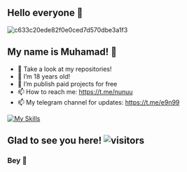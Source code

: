 <link rel="stylesheet" href="https://cdn.jsdelivr.net/gh/devicons/devicon@v2.14.0/devicon.min.css">

## Hello everyone 👾

![c633c20ede82f0e0ced7d570dbe3a1f3](https://user-images.githubusercontent.com/70382532/138322189-2db8df52-9dcb-40a0-88a8-c365466bd33d.gif)


## My name is Muhamad! 👾

- 🔭 Take a look at my repositories!
- 🌱 I’m 18 years old!
- 👯 I’m publish paid projects for free
- 📫 How to reach me: https://t.me/nunuu
- 📫 My telegram channel for updates: https://t.me/e9n99

[![My Skills](https://skills.thijs.gg/icons?i=html,python,markdown&theme=dark)](https://skills.thijs.gg)

## Glad to see you here! ![visitors](https://gpvc.arturio.dev/thejmthon)

### Bey 👾
